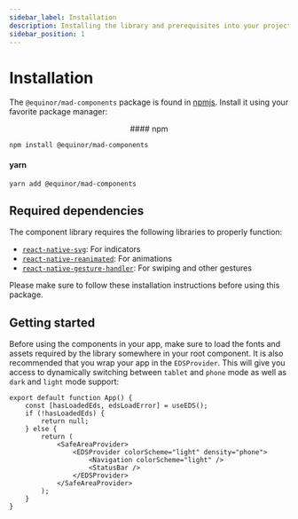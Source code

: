 ```yaml
---
sidebar_label: Installation
description: Installing the library and prerequisites into your project!
sidebar_position: 1
---
```


# Installation

The `@equinor/mad-components` package is found in
[npmjs](https://www.npmjs.com/package/@equinor/mad-components). Install it using your favorite
package manager:

<p align="center">
#### npm

`npm install @equinor/mad-components`

#### yarn

`yarn add @equinor/mad-components`

</p>

## Required dependencies

The component library requires the following libraries to properly function:

-   [`react-native-svg`](https://github.com/software-mansion/react-native-svg#installation): For
    indicators
-   [`react-native-reanimated`](https://docs.swmansion.com/react-native-reanimated/docs/fundamentals/installation):
    For animations
-   [`react-native-gesture-handler`](https://docs.swmansion.com/react-native-gesture-handler/docs/installation/):
    For swiping and other gestures

Please make sure to follow these installation instructions before using this package.

## Getting started

Before using the components in your app, make sure to load the fonts and assets required by the
library somewhere in your root component. It is also recommended that you wrap your app in the
`EDSProvider`. This will give you access to dynamically switching between `tablet` and `phone` mode
as well as `dark` and `light` mode support:

```tsx
export default function App() {
    const [hasLoadedEds, edsLoadError] = useEDS();
    if (!hasLoadedEds) {
        return null;
    } else {
        return (
            <SafeAreaProvider>
                <EDSProvider colorScheme="light" density="phone">
                    <Navigation colorScheme="light" />
                    <StatusBar />
                </EDSProvider>
            </SafeAreaProvider>
        );
    }
}
```
